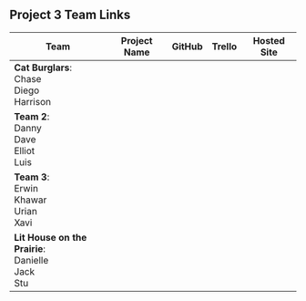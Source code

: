## Project 3 Team Links

| Team | Project Name | GitHub | Trello | Hosted Site |
|---|:---:|:---:|:---:|:---:|
| **Cat Burglars**:<br>Chase<br>Diego<br>Harrison |  |  |  |  |
| **Team 2**:<br>Danny<br>Dave<br>Elliot<br>Luis |  |  |  |  |
| **Team 3**:<br>Erwin<br>Khawar<br>Urian<br>Xavi |  |  |  |  |
| **Lit House on the Prairie**:<br>Danielle<br>Jack<br>Stu |  |  |  |  |